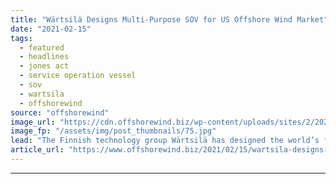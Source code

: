 ```yaml
---
title: "Wärtsilä Designs Multi-Purpose SOV for US Offshore Wind Market"
date: "2021-02-15"
tags: 
  - featured
  - headlines
  - jones act
  - service operation vessel
  - sov
  - wartsila
  - offshorewind
source: "offshorewind"
image_url: "https://cdn.offshorewind.biz/wp-content/uploads/sites/2/2021/02/15092035/W%C3%A4rtsil%C3%A4-Designs-Multi-Purpose-SOV-for-US-Offshore-Wind-Market.jpg"
image_fp: "/assets/img/post_thumbnails/75.jpg"
lead: "The Finnish technology group Wärtsilä has designed the world’s first US-flagged, Jones Act-compliant hybrid"
article_url: "https://www.offshorewind.biz/2021/02/15/wartsila-designs-multi-purpose-sov-for-us-offshore-wind-market/"
---
```


---
